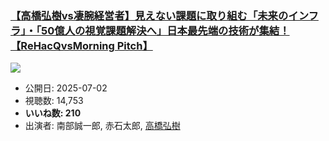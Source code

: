 ### [【高橋弘樹vs凄腕経営者】見えない課題に取り組む「未来のインフラ」・「50億人の視覚課題解決へ」日本最先端の技術が集結！【ReHacQvsMorning Pitch】](https://www.youtube.com/watch?v=CbzDcqT-DBc)
[![](https://img.youtube.com/vi/CbzDcqT-DBc/sddefault.jpg)](https://www.youtube.com/watch?v=CbzDcqT-DBc)
-   公開日: 2025-07-02
-   視聴数: 14,753
-   **いいね数: 210**
-   出演者: 南部誠一郎, 赤石太郎, [高橋弘樹](/rehacq_fan/people/高橋弘樹 "wikilink")
